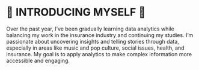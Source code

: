 # :purple_heart: **INTRODUCING MYSELF** :purple_heart: 


Over the past year, I’ve been gradually learning data analytics while balancing my work in the insurance industry and continuing my studies. I’m passionate about uncovering insights and telling stories through data, especially in areas like music and pop culture, social issues, health, and insurance. My goal is to apply analytics to make complex information more accessible and engaging.

<!--
**krizay/krizay** is a ✨ _special_ ✨ repository because its `README.md` (this file) appears on your GitHub profile.

Here are some ideas to get you started:

- 🔭 I’m currently working on ...
- 🌱 I’m currently learning ...
- 👯 I’m looking to collaborate on ...
- 🤔 I’m looking for help with ...
- 💬 Ask me about ...
- 📫 How to reach me: ...
- 😄 Pronouns: ...
- ⚡ Fun fact: ...
-->
